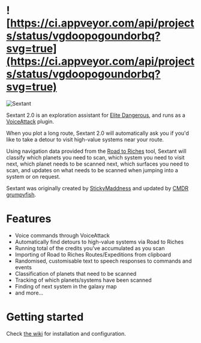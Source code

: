 # ![https://ci.appveyor.com/api/projects/status/vgdoopogoundorbq?svg=true](https://ci.appveyor.com/api/projects/status/vgdoopogoundorbq?svg=true)

![Sextant](https://github.com/awmcclain/Sextant/raw/master/Documentation/Images/sextant-logo.png)

Sextant 2.0 is an exploration assistant for [Elite Dangerous](https://www.elitedangerous.com/), and runs as a [VoiceAttack](https://voiceattack.com/) plugin. 

When you plot a long route, Sextant 2.0 will automatically ask you if you'd like to take a detour to visit high-value systems near your route.

Using navigation data provided from the [Road to Riches](http://edtools.ddns.net/expl.php) tool, Sextant will classify which planets you need to scan, which system you need to visit next, which planet needs to be scanned next, which surfaces you need to scan, and updates on what needs to be scanned when jumping into a system or on request.

Sextant was originally created by [StickyMaddness](https://github.com/StickyMaddness) and updated by [CMDR grumpyfish](http://github.com/awmcclain).

# Features

* Voice commands through VoiceAttack
* Automatically find detours to high-value systems via Road to Riches
* Running total of the credits you've accumulated as you scan
* Importing of Road to Riches Routes/Expeditions from clipboard
* Randomised, customisable text to speech responses to commands and events
* Classification of planets that need to be scanned
* Tracking of which planets/systems have been scanned
* Finding of next system in the galaxy map
* and more...

# Getting started

Check [the wiki](https://github.com/awmcclain/Sextant/wiki/Getting-Started) for installation and configuration.
